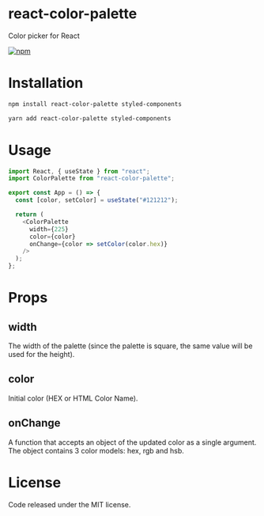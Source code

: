 # react-color-palette
Color picker for React

[![npm](https://img.shields.io/npm/v/react-color-palette)](https://www.npmjs.com/package/react-color-palette)

# Installation

```sh
npm install react-color-palette styled-components

yarn add react-color-palette styled-components
```

# Usage

```js
import React, { useState } from "react";
import ColorPalette from "react-color-palette";

export const App = () => {
  const [color, setColor] = useState("#121212");

  return (
    <ColorPalette
      width={225}
      color={color}
      onChange={color => setColor(color.hex)}
    />
  );
};
```

# Props

## width
The width of the palette (since the palette is square, the same value will be used for the height).

## color
Initial color (HEX or HTML Color Name).

## onChange
A function that accepts an object of the updated color as a single argument. The object contains 3 color models: hex, rgb and hsb.

# License
Code released under the MIT license.